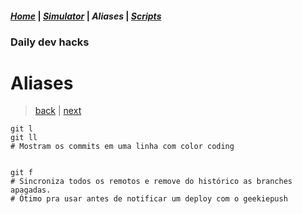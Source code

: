 #### *[Home](../hacks.md#daily-dev-hacks)* | *[Simulator](../simulator/01.md#daily-dev-hacks)* | _Aliases_ | *[Scripts](../scripts/01.md#daily-dev-hacks)*
### Daily dev hacks
# Aliases
> [back](01.md#daily-dev-hacks) | [next](03.md#daily-dev-hacks)
```
git l
git ll
# Mostram os commits em uma linha com color coding


git f
# Sincroniza todos os remotos e remove do histórico as branches apagadas.
# Ótimo pra usar antes de notificar um deploy com o geekiepush

```
